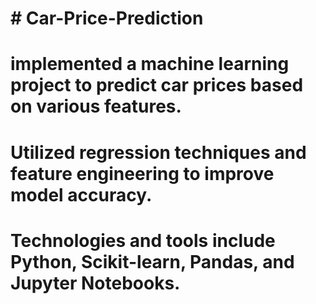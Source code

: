 # # Car-Price-Prediction

# implemented a machine learning project to predict car prices based on various features.
# Utilized regression techniques and feature engineering to improve model accuracy.
# Technologies and tools include Python, Scikit-learn, Pandas, and Jupyter Notebooks.

